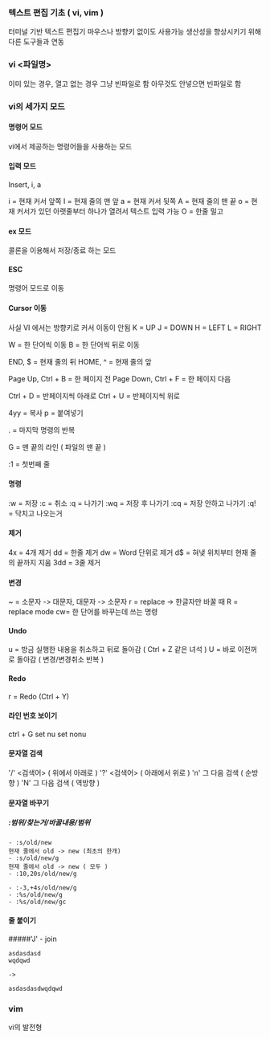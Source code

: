 
### 텍스트 편집 기초 ( vi, vim )
터미널 기반 텍스트 편집기
마우스나 방향키 없이도 사용가능
생산성을 향상시키기 위해 다른 도구들과 연동

### vi <파일명>
이미 있는 경우, 열고 없는 경우 그냥 빈파일로 함
아무것도 안넣으면 빈파일로 함

### vi의 세가지 모드
#### 명령어 모드
vi에서 제공하는 명령어들을 사용하는 모드
#### 입력 모드
Insert, i, a

i = 현재 커서 앞쪽
I = 현재 줄의 맨 앞
a = 현재 커서 뒷쪽
A = 현재 줄의 맨 끝
o = 현재 커서가 있던 아랫줄부터 하나가 열려서 텍스트 입력 가능
O = 한줄 밀고

#### ex 모드
콜론을 이용해서 저장/종료 하는 모드
#### ESC
명령어 모드로 이동
#### Cursor 이동
사실 VI 에서는 방향키로 커서 이동이 안됨
K = UP
J = DOWN
H = LEFT
L = RIGHT

W = 한 단어씩 이동
B = 한 단어씩 뒤로 이동

END,  $ = 현재 줄의 뒤
HOME, ^ = 현재 줄의 앞

Page Up, Ctrl + B = 한 페이지 전
Page Down, Ctrl + F = 한 페이지 다음

Ctrl + D = 반페이지씩 아래로
Ctrl + U = 반페이지씩 위로

4yy = 복사
p = 붙여넣기

. = 마지막 명령의 반복

G = 맨 끝의 라인 ( 파일의 맨 끝 )

:1 = 첫번째 줄

#### 명령
:w = 저장
:c = 취소
:q = 나가기
:wq = 저장 후 나가기
:cq = 저장 안하고 나가기
:q! = 닥치고 나오는거

#### 제거
4x = 4개 제거
dd = 한줄 제거
dw = Word 단위로 제거
d$ = 혀냊 위치부터 현재 줄의 끝까지 지움
3dd = 3줄 제거

#### 변경
~ = 소문자 -> 대문자, 대문자 -> 소문자
r = replace -> 한글자만 바꿀 때
R = replace mode
cw= 한 단어를 바꾸는데 쓰는 명령

#### Undo
u = 방금 실행한 내용을 취소하고 뒤로 돌아감 ( Ctrl + Z 같은 녀석 )
U = 바로 이전꺼로 돌아감 ( 변경/변경취소 반복 )

#### Redo
r = Redo (Ctrl + Y)

#### 라인 번호 보이기
ctrl + G
set nu
set nonu

#### 문자열 검색
'/' <검색어> ( 위에서 아래로 )
'?' <검색어> ( 아래에서 위로 )
'n' 그 다음 검색 ( 순방향 )
'N' 그 다음 검색 ( 역방향 )

#### 문자열 바꾸기
##### :범위/찾는거/바꿀내용/범위
    - :s/old/new
    현재 줄에서 old -> new (최초의 한개)
    - :s/old/new/g
    현재 줄에서 old -> new ( 모두 )
    - :10,20s/old/new/g

    - :-3,+4s/old/new/g
    - :%s/old/new/g
    - :%s/old/new/gc

#### 줄 붙이기

#####'J' - join

    asdasdasd
    wqdqwd

    ->

    asdasdasdwqdqwd




### vim
vi의 발전형
